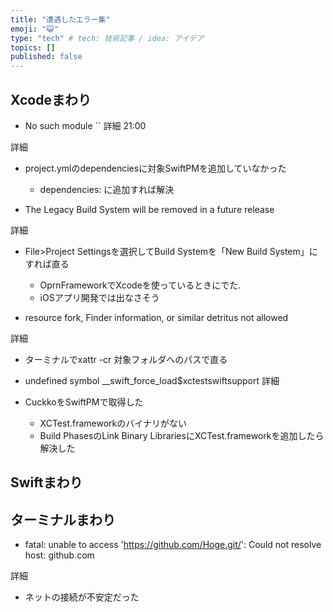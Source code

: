 ```yaml
---
title: "遭遇したエラー集"
emoji: "😺"
type: "tech" # tech: 技術記事 / idea: アイデア
topics: []
published: false
---
```

## Xcodeまわり

- No such module ``
詳細
21:00
  
詳細
- project.ymlのdependenciesに対象SwiftPMを追加していなかった
     - dependencies: に追加すれば解決

- The Legacy Build System will be removed in a future release

詳細
- File>Project Settingsを選択してBuild Systemを「New Build System」にすれば直る
    - OprnFrameworkでXcodeを使っているときにでた.
    - iOSアプリ開発では出なさそう

- resource fork, Finder information, or similar detritus not allowed

詳細
- ターミナルでxattr -cr 対象フォルダへのパスで直る

- undefined symbol __swift_force_load$xctestswiftsupport
詳細
- CuckkoをSwiftPMで取得した
  - XCTest.frameworkのバイナリがない
  - Build PhasesのLink Binary LibrariesにXCTest.frameworkを追加したら解決した

## Swiftまわり


## ターミナルまわり

- fatal: unable to access 'https://github.com/Hoge.git/': Could not resolve host: github.com

詳細
- ネットの接続が不安定だった

